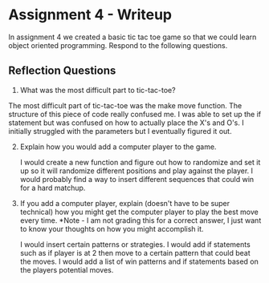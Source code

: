 # Assignment 4 - Writeup

In assignment 4 we created a basic tic tac toe game so that we could learn object oriented programming. Respond to the following questions.

## Reflection Questions

1. What was the most difficult part to tic-tac-toe?

The most difficult part of tic-tac-toe was the make move function. The structure of this piece of code really confused me. I was able to set up the if statement but was confused on how to actually place the X's and O's. I initially struggled with the parameters but I eventually figured it out.

2. Explain how you would add a computer player to the game.

    I would create a new function and figure out how to randomize and set it up so it will randomize different positions and play against the player. I would probably find a way to insert different sequences that could win for a hard matchup.

3. If you add a computer player, explain (doesn't have to be super technical) how you might get the computer player to play the best move every time. *Note - I am not grading this for a correct answer, I just want to know your thoughts on how you might accomplish it.

    I would insert certain patterns or strategies. I would add if statements such as if player is at 2 then move to a certain pattern that could beat the moves. I would add a list of win patterns and if statements based on the players potential moves.